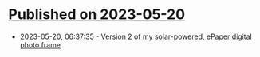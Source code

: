 # [Published on 2023-05-20](index.md)

* [2023-05-20, 06:37:35](https://lobste.rs/s/uovahy/version_2_my_solar_powered_epaper_digital) - [Version 2 of my solar-powered, ePaper digital photo frame](https://www.jamez.it/blog/2023/05/16/version-2-of-my-solar-powered-epaper-digital-photo-frame/)
